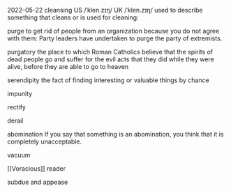 2022-05-22
cleansing
US  /ˈklen.zɪŋ/ UK  /ˈklen.zɪŋ/
used to describe something that cleans or is used for cleaning:

purge
to get rid of people from an organization because you do not agree with them:
Party leaders have undertaken to purge the party of extremists.

purgatory
the place to which Roman Catholics believe that the spirits of dead people go and suffer for the evil acts that they did while they were alive, before they are able to go to heaven

serendipity
the fact of finding interesting or valuable things by chance

impunity

rectify

derail

abomination
If you say that something is an abomination, you think that it is completely unacceptable.

vacuum

[[Voracious]] reader

subdue and appease

